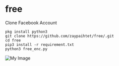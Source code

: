 # free
Clone Facebook Account
```
pkg install python3
git clone https://github.com/zaypaihtet/free/.git
cd free
pip3 install -r requirement.txt
python3 free_enc.py

````
![My Image](https://raw.githubusercontent.com/zaypaihtet/free/main/photo_2023-02-12_11-27-40.jpg)

